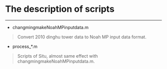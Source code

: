 # The description of scripts
----------------------------

* changmingmakeNoahMPinputdata.m
>	Convert 2010 dinghu tower data to Noah MP input data format.

* process\_\*.m
>	Scripts of Situ, almost same effect with changmingmakeNoahMPinputdata.m. 
